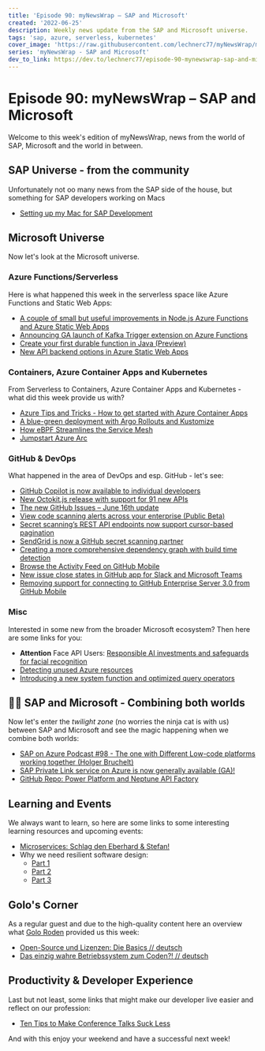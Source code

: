 ```yaml
---
title: 'Episode 90: myNewsWrap – SAP and Microsoft'
created: '2022-06-25'
description: Weekly news update from the SAP and Microsoft universe.
tags: 'sap, azure, serverless, kubernetes'
cover_image: 'https://raw.githubusercontent.com/lechnerc77/myNewsWrap/main/episodes/cover-images/Logo_small.jpg'
series: 'myNewsWrap - SAP and Microsoft'
dev_to_link: https://dev.to/lechnerc77/episode-90-mynewswrap-sap-and-microsoft-1hha
---
```


# Episode 90: myNewsWrap – SAP and Microsoft

Welcome to this week's edition of myNewsWrap, news from the world of SAP, Microsoft and the world in between.

## SAP Universe - from the community

Unfortunately not oo many news from the SAP side of the house, but something for SAP developers working on Macs

* [Setting up my Mac for SAP Development](https://blogs.sap.com/2022/06/20/setting-up-my-mac-for-sap-development/)

## Microsoft Universe

Now let's look at the Microsoft universe.

### Azure Functions/Serverless

Here is what happened this week in the serverless space like Azure Functions and Static Web Apps:

* [A couple of small but useful improvements in Node.js Azure Functions and Azure Static Web Apps](https://threadreaderapp.com/thread/1539136509059772416.html)
* [Announcing GA launch of Kafka Trigger extension on Azure Functions](https://techcommunity.microsoft.com/t5/apps-on-azure-blog/announcing-ga-launch-of-kafka-trigger-extension-on-azure/ba-p/3499015)
* [Create your first durable function in Java (Preview)](https://docs.microsoft.com/en-us/azure/azure-functions/durable/quickstart-java)
* [New API backend options in Azure Static Web Apps](https://techcommunity.microsoft.com/t5/apps-on-azure-blog/new-api-backend-options-in-azure-static-web-apps/ba-p/3516882)

### Containers, Azure Container Apps and Kubernetes

From Serverless to Containers, Azure Container Apps and Kubernetes - what did this week provide us with?

* [Azure Tips and Tricks - How to get started with Azure Container Apps](https://techcommunity.microsoft.com/t5/azure-developer-community-blog/azure-tips-and-tricks-how-to-get-started-with-azure-container/ba-p/3545026)
* [A blue-green deployment with Argo Rollouts and Kustomize](https://youtu.be/ArCu7Wi0AJY)
* [How eBPF Streamlines the Service Mesh](https://thenewstack.io/how-ebpf-streamlines-the-service-mesh/)
* [Jumpstart Azure Arc](https://azurearcjumpstart.io/azure_jumpstart_arcbox/)

### GitHub & DevOps

What happened in the area of DevOps and esp. GitHub - let's see:

* [GitHub Copilot is now available to individual developers](https://github.blog/changelog/2022-06-21-github-copilot-is-now-available-to-individual-developers/)
* [New Octokit.js release with support for 91 new APIs](https://github.blog/changelog/2022-06-20-new-octokit-js-release-with-support-for-91-new-apis/)
* [The new GitHub Issues – June 16th update](https://github.blog/changelog/2022-06-16-the-new-github-issues-june-16th-update/)
* [View code scanning alerts across your enterprise (Public Beta)](https://github.blog/changelog/2022-06-22-view-code-scanning-alerts-across-your-enterprise-public-beta/)
* [Secret scanning’s REST API endpoints now support cursor-based pagination](https://github.blog/changelog/2022-06-22-secret-scannings-rest-api-endpoints-now-support-cursor-based-pagination/)
* [SendGrid is now a GitHub secret scanning partner](https://github.blog/changelog/2022-06-20-sendgrid-is-now-a-github-secret-scanning-partner/)
* [Creating a more comprehensive dependency graph with build time detection](https://github.blog/2022-06-17-creating-comprehensive-dependency-graph-build-time-detection/)
* [Browse the Activity Feed on GitHub Mobile](https://github.blog/changelog/2022-06-21-browse-the-activity-feed-on-github-mobile/)
* [New issue close states in GitHub app for Slack and Microsoft Teams](https://github.blog/changelog/2022-06-20-new-issue-close-states-in-github-app-for-slack-and-microsoft-teams/)
* [Removing support for connecting to GitHub Enterprise Server 3.0 from GitHub Mobile](https://github.blog/changelog/2022-06-20-removing-support-for-connecting-to-github-enterprise-server-3-0-from-github-mobile/)

### Misc

Interested in some new from the broader Microsoft ecosystem? Then here are some links for you:

* **Attention** Face API Users: [Responsible AI investments and safeguards for facial recognition](https://azure.microsoft.com/blog/responsible-ai-investments-and-safeguards-for-facial-recognition/)
* [Detecting unused Azure resources](https://dev.to/omiossec/detecting-unused-azure-resources-2mdk)
* [Introducing a new system function and optimized query operators](https://devblogs.microsoft.com/cosmosdb/introducing-a-new-system-function-and-optimized-query-operators/)

## 🐱‍👤 SAP and Microsoft - Combining both worlds

Now let's enter the _twilight zone_ (no worries the ninja cat is with us) between SAP and Microsoft and see the magic happening when we combine both worlds:

* [SAP on Azure Podcast #98 - The one with Different Low-code platforms working together (Holger Bruchelt)](https://youtu.be/d4lwugF4NIA)
* [SAP Private Link service on Azure is now generally available (GA)!](https://blogs.sap.com/2022/06/22/sap-private-link-service-on-azure-is-now-generally-available-ga/)
* [GitHub Repo: Power Platform and Neptune API Factory](https://github.com/hobru/Power-Platform-Neptune-API-Factory)

## Learning and Events

We always want to learn, so here are some links to some interesting learning resources and upcoming events:

* [Microservices: Schlag den Eberhard & Stefan!](https://youtu.be/GplG9Zz74ro)
* Why we need resilient software design:
  * [Part 1](https://www.ufried.com/blog/why_resilient_software_design_1/)
  * [Part 2](https://www.ufried.com/blog/why_resilient_software_design_2/)
  * [Part 3](https://www.ufried.com/blog/why_resilient_software_design_3/)

## Golo's Corner

As a regular guest and due to the high-quality content here an overview what [Golo Roden](https://twitter.com/goloroden) provided us this week:

* [Open-Source und Lizenzen: Die Basics // deutsch](https://youtu.be/RnrHaJEK3zA)
* [Das einzig wahre Betriebssystem zum Coden?! // deutsch](https://youtu.be/-9ZYLuyZASM)

## Productivity & Developer Experience

Last but not least, some links that might make our developer live easier and reflect on our profession:

* [Ten Tips to Make Conference Talks Suck Less](https://www.morling.dev/blog/ten-tips-make-conference-talks-suck-less/)

And with this enjoy your weekend and have a successful next week!
